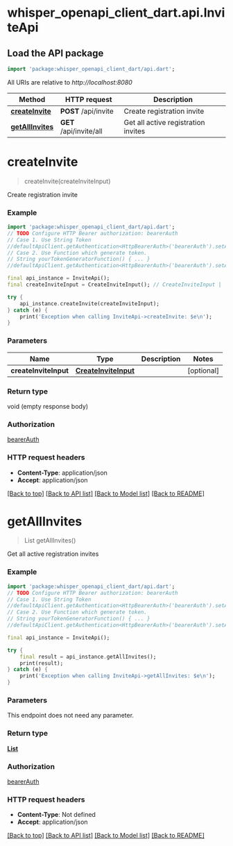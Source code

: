 # whisper_openapi_client_dart.api.InviteApi

## Load the API package
```dart
import 'package:whisper_openapi_client_dart/api.dart';
```

All URIs are relative to *http://localhost:8080*

Method | HTTP request | Description
------------- | ------------- | -------------
[**createInvite**](InviteApi.md#createinvite) | **POST** /api/invite | Create registration invite
[**getAllInvites**](InviteApi.md#getallinvites) | **GET** /api/invite/all | Get all active registration invites


# **createInvite**
> createInvite(createInviteInput)

Create registration invite

### Example
```dart
import 'package:whisper_openapi_client_dart/api.dart';
// TODO Configure HTTP Bearer authorization: bearerAuth
// Case 1. Use String Token
//defaultApiClient.getAuthentication<HttpBearerAuth>('bearerAuth').setAccessToken('YOUR_ACCESS_TOKEN');
// Case 2. Use Function which generate token.
// String yourTokenGeneratorFunction() { ... }
//defaultApiClient.getAuthentication<HttpBearerAuth>('bearerAuth').setAccessToken(yourTokenGeneratorFunction);

final api_instance = InviteApi();
final createInviteInput = CreateInviteInput(); // CreateInviteInput | 

try {
    api_instance.createInvite(createInviteInput);
} catch (e) {
    print('Exception when calling InviteApi->createInvite: $e\n');
}
```

### Parameters

Name | Type | Description  | Notes
------------- | ------------- | ------------- | -------------
 **createInviteInput** | [**CreateInviteInput**](CreateInviteInput.md)|  | [optional] 

### Return type

void (empty response body)

### Authorization

[bearerAuth](../README.md#bearerAuth)

### HTTP request headers

 - **Content-Type**: application/json
 - **Accept**: application/json

[[Back to top]](#) [[Back to API list]](../README.md#documentation-for-api-endpoints) [[Back to Model list]](../README.md#documentation-for-models) [[Back to README]](../README.md)

# **getAllInvites**
> List<ModelsInvite> getAllInvites()

Get all active registration invites

### Example
```dart
import 'package:whisper_openapi_client_dart/api.dart';
// TODO Configure HTTP Bearer authorization: bearerAuth
// Case 1. Use String Token
//defaultApiClient.getAuthentication<HttpBearerAuth>('bearerAuth').setAccessToken('YOUR_ACCESS_TOKEN');
// Case 2. Use Function which generate token.
// String yourTokenGeneratorFunction() { ... }
//defaultApiClient.getAuthentication<HttpBearerAuth>('bearerAuth').setAccessToken(yourTokenGeneratorFunction);

final api_instance = InviteApi();

try {
    final result = api_instance.getAllInvites();
    print(result);
} catch (e) {
    print('Exception when calling InviteApi->getAllInvites: $e\n');
}
```

### Parameters
This endpoint does not need any parameter.

### Return type

[**List<ModelsInvite>**](ModelsInvite.md)

### Authorization

[bearerAuth](../README.md#bearerAuth)

### HTTP request headers

 - **Content-Type**: Not defined
 - **Accept**: application/json

[[Back to top]](#) [[Back to API list]](../README.md#documentation-for-api-endpoints) [[Back to Model list]](../README.md#documentation-for-models) [[Back to README]](../README.md)

